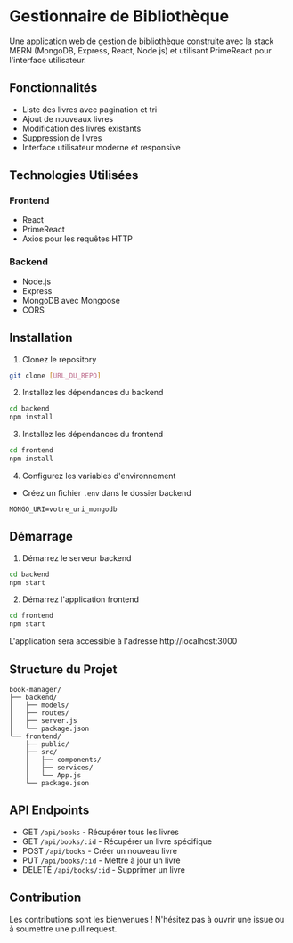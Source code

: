 # Gestionnaire de Bibliothèque

Une application web de gestion de bibliothèque construite avec la stack MERN (MongoDB, Express, React, Node.js) et utilisant PrimeReact pour l'interface utilisateur.

## Fonctionnalités

- Liste des livres avec pagination et tri
- Ajout de nouveaux livres
- Modification des livres existants
- Suppression de livres
- Interface utilisateur moderne et responsive

## Technologies Utilisées

### Frontend
- React
- PrimeReact
- Axios pour les requêtes HTTP

### Backend
- Node.js
- Express
- MongoDB avec Mongoose
- CORS

## Installation

1. Clonez le repository
```bash
git clone [URL_DU_REPO]
```

2. Installez les dépendances du backend
```bash
cd backend
npm install
```

3. Installez les dépendances du frontend
```bash
cd frontend
npm install
```

4. Configurez les variables d'environnement
- Créez un fichier `.env` dans le dossier backend
```
MONGO_URI=votre_uri_mongodb
```

## Démarrage

1. Démarrez le serveur backend
```bash
cd backend
npm start
```

2. Démarrez l'application frontend
```bash
cd frontend
npm start
```

L'application sera accessible à l'adresse http://localhost:3000

## Structure du Projet

```
book-manager/
├── backend/
│   ├── models/
│   ├── routes/
│   ├── server.js
│   └── package.json
└── frontend/
    ├── public/
    ├── src/
    │   ├── components/
    │   ├── services/
    │   └── App.js
    └── package.json
```

## API Endpoints

- GET `/api/books` - Récupérer tous les livres
- GET `/api/books/:id` - Récupérer un livre spécifique
- POST `/api/books` - Créer un nouveau livre
- PUT `/api/books/:id` - Mettre à jour un livre
- DELETE `/api/books/:id` - Supprimer un livre

## Contribution

Les contributions sont les bienvenues ! N'hésitez pas à ouvrir une issue ou à soumettre une pull request. 